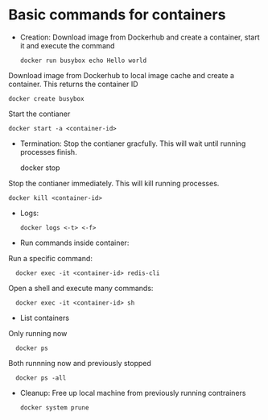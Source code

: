 # Basic commands for containers

- Creation:
Download image from Dockerhub and create a container, start it and execute the command

      docker run busybox echo Hello world

Download image from Dockerhub to local image cache and create a container. This returns the container ID

    docker create busybox 

Start the contianer 

    docker start -a <container-id> 

- Termination: 
Stop the contianer gracfully. This will wait until running processes finish.

    docker stop <container-id> 

Stop the contianer immediately. This will kill running processes.
    
    docker kill <container-id> 

- Logs:

      docker logs <-t> <-f>

- Run commands inside container:

Run a specific command:

      docker exec -it <container-id> redis-cli

Open a shell and execute many commands:

      docker exec -it <container-id> sh

- List containers

Only running now
 
      docker ps 

Both runnning now and previously stopped

      docker ps -all

- Cleanup:
Free up local machine from previously running contrainers
    
      docker system prune